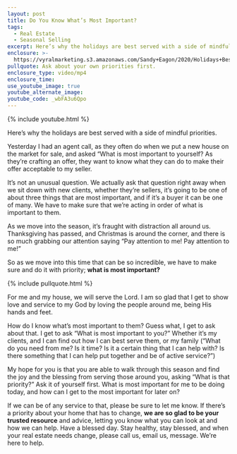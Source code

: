 ```yaml
---
layout: post
title: Do You Know What’s Most Important?
tags:
  - Real Estate
  - Seasonal Selling
excerpt: Here’s why the holidays are best served with a side of mindful priorities.
enclosure: >-
  https://vyralmarketing.s3.amazonaws.com/Sandy+Eagon/2020/Holidays+Best+Served+Up+with+Priority.mp4
pullquote: Ask about your own priorities first.
enclosure_type: video/mp4
enclosure_time:
use_youtube_image: true
youtube_alternate_image:
youtube_code: _wbFA3u6Qpo
---
```


{% include youtube.html %}

Here’s why the holidays are best served with a side of mindful priorities.

Yesterday I had an agent call, as they often do when we put a new house on the market for sale, and asked “What is most important to yourself? As they’re crafting an offer, they want to know what they can do to make their offer acceptable to my seller.

It’s not an unusual question. We actually ask that question right away when we sit down with new clients, whether they’re sellers, it’s going to be one of about three things that are most important, and if it’s a buyer it can be one of many. We have to make sure that we’re acting in order of what is important to them.

As we move into the season, it’s fraught with distraction all around us. Thanksgiving has passed, and Christmas is around the corner, and there is so much grabbing our attention saying “Pay attention to me\! Pay attention to me\!”&nbsp;

So as we move into this time that can be so incredible, we have to make sure and do it with priority; **what is most important?**

{% include pullquote.html %}

For me and my house, we will serve the Lord. I am so glad that I get to show love and service to my God by loving the people around me, being His hands and feet.&nbsp;

How do I know what’s most important to them? Guess what, I get to ask about that. I get to ask “What is most important to you?” Whether it’s my clients, and I can find out how I can best serve them, or my family (“What do you need from me? Is it time? Is it a certain thing that I can help with? Is there something that I can help put together and be of active service?”)

My hope for you is that you are able to walk through this season and find the joy and the blessing from serving those around you, asking “What is that priority?” Ask it of yourself first. What is most important for me to be doing today, and how can I get to the most important for later on?

If we can be of any service to that, please be sure to let me know. If there’s a priority about your home that has to change, **we are so glad to be your trusted resource** and advice, letting you know what you can look at and how we can help. Have a blessed day. Stay healthy, stay blessed, and when your real estate needs change, please call us, email us, message. We’re here to help.